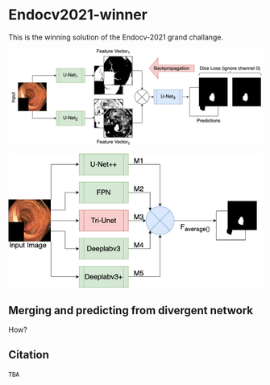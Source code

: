 # Endocv2021-winner
This is the winning solution of the  Endocv-2021 grand challange. 


![TriUnet](images/EndoCV_2021_diagrams-Tri-Unet.png)


![DivergentNet](images/EndoCV_2021_diagrams_Delphi_esemble_v2.png)


## Merging and predicting from divergent network
How?


## Citation
```python
TBA
```


